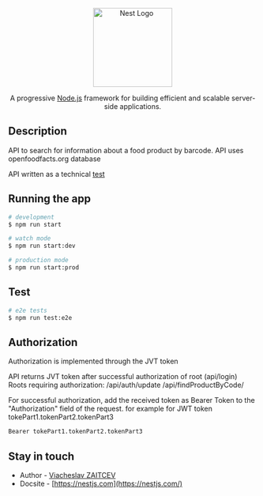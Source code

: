 <p align="center">
  <a href="http://nestjs.com/" target="blank"><img src="https://nestjs.com/img/logo_text.svg" width="160" alt="Nest Logo" /></a>
</p>

[circleci-image]: https://img.shields.io/circleci/build/github/nestjs/nest/master?token=abc123def456
[circleci-url]: https://circleci.com/gh/nestjs/nest

  <p align="center">A progressive <a href="http://nodejs.org" target="_blank">Node.js</a> framework for building efficient and scalable server-side applications.</p>
    <p align="center">

  <!--[![Backers on Open Collective](https://opencollective.com/nest/backers/badge.svg)](https://opencollective.com/nest#backer)
  [![Sponsors on Open Collective](https://opencollective.com/nest/sponsors/badge.svg)](https://opencollective.com/nest#sponsor)-->

## Description

API to search for information about a food product by barcode.
API uses openfoodfacts.org database

API written as a technical [test](https://github.com/InnovOrder/software-technical-tests)


## Running the app

```bash
# development
$ npm run start

# watch mode
$ npm run start:dev

# production mode
$ npm run start:prod
```

## Test

```bash
# e2e tests
$ npm run test:e2e
```

## Authorization

Authorization is implemented through the JVT token

API returns JVT token after successful authorization of root (api/login)
Roots requiring authorization:
/api/auth/update
/api/findProductByCode/

For successful authorization, add the received token as Bearer Token to the "Authorization" field of the request.
for example for JWT token tokePart1.tokenPart2.tokenPart3

```bash
Bearer tokePart1.tokenPart2.tokenPart3
```


## Stay in touch

- Author - [Viacheslav ZAITCEV](https://github.com/ViacheslavZAITCEV)
- Docsite - [https://nestjs.com](https://nestjs.com/)
